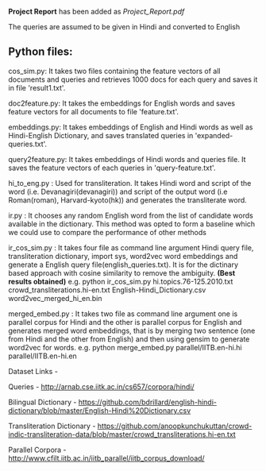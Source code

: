 **Project Report** has been added as *Project_Report.pdf*

The queries are assumed to be given in Hindi and converted to English

Python files:
---------------------------
cos_sim.py: It takes two files containing the feature vectors of all documents and queries and retrieves 1000 docs for each query and saves it in file 'result1.txt'.

doc2feature.py: It takes the embeddings for English words and saves feature vectors for all documents to file 'feature.txt'.

embeddings.py: It takes embeddings of English and Hindi words as well as Hindi-English Dictionary, and saves translated queries in 'expanded-queries.txt'. 

query2feature.py: It takes embeddings of Hindi words and queries file. It saves the feature vectors of each queries in 'query-feature.txt'. 

hi_to_eng.py : Used for transliteration. It takes Hindi word and script of the word (i.e. Devanagiri(devanagiri)) and script of the output word (i.e Roman(roman), Harvard-kyoto(hk)) and generates the transliterate word.

ir.py : It chooses any random English word from the list of candidate words available in the dictionary. This method was opted to form a baseline which we could use to compare the performance of other methods

ir_cos_sim.py : It takes four file as command line argument Hindi query file,  transliteration dictionary, import sys, word2vec word embeddings and generate a English query file(english_queries.txt). It is for the dictinary based approach with cosine similarity to remove the ambiguity. **(Best results obtained)**
e.g. python ir_cos_sim.py hi.topics.76-125.2010.txt crowd_transliterations.hi-en.txt English-Hindi_Dictionary.csv word2vec_merged_hi_en.bin 


merged_embed.py : It takes two file as command line argument one is parallel corpus for Hindi and the other is parallel corpus for English and generates merged word embeddings, that is by merging two sentence (one from Hindi and the other from English) and then using gensim to generate word2vec for words.
e.g. python merge_embed.py parallel/IITB.en-hi.hi parallel/IITB.en-hi.en 

Dataset Links -

Queries - http://arnab.cse.iitk.ac.in/cs657/corpora/hindi/

Bilingual Dictionary - https://github.com/bdrillard/english-hindi-dictionary/blob/master/English-Hindi%20Dictionary.csv

Transliteration Dictionary - https://github.com/anoopkunchukuttan/crowd-indic-transliteration-data/blob/master/crowd_transliterations.hi-en.txt

Parallel Corpora - http://www.cfilt.iitb.ac.in/iitb_parallel/iitb_corpus_download/

